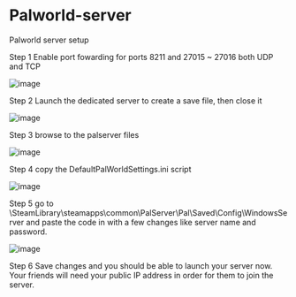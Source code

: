 # Palworld-server
Palworld server setup

Step 1 Enable port fowarding for ports 8211 and 27015 ~ 27016	both UDP and TCP

![image](https://github.com/KitchReeves/Palworld-server/assets/158783649/18f8148a-5a1b-40e8-8164-0c079938337f)


Step 2 Launch the dedicated server to create a save file, then close it

![image](https://github.com/KitchReeves/Palworld-server/assets/158783649/ce600237-0f3d-4bc9-83f8-2cbca99ae6c2)

Step 3 browse to the palserver files

![image](https://github.com/KitchReeves/Palworld-server/assets/158783649/eff3adf7-fbaa-42da-9069-b5b46a9d54ce)

Step 4 copy the DefaultPalWorldSettings.ini script

![image](https://github.com/KitchReeves/Palworld-server/assets/158783649/c015490a-2cb5-4631-bef6-1d2f34aa5092)

Step 5 go to \SteamLibrary\steamapps\common\PalServer\Pal\Saved\Config\WindowsServer and paste the code in with a few changes like server name and password. 

![image](https://github.com/KitchReeves/Palworld-server/assets/158783649/9a480393-3622-4d71-afcc-b131074ab4e4)

Step 6 Save changes and you should be able to launch your server now. Your friends will need your public IP address in order for them to join the server.

